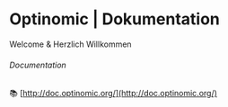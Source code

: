 # Optinomic | Dokumentation


Welcome & Herzlich Willkommen  



###### Documentation

:books: [http://doc.optinomic.org/](http://doc.optinomic.org/)